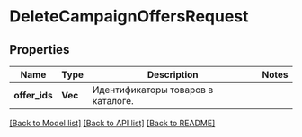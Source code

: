 # DeleteCampaignOffersRequest

## Properties

Name | Type | Description | Notes
------------ | ------------- | ------------- | -------------
**offer_ids** | **Vec<String>** | Идентификаторы товаров в каталоге. | 

[[Back to Model list]](../README.md#documentation-for-models) [[Back to API list]](../README.md#documentation-for-api-endpoints) [[Back to README]](../README.md)


